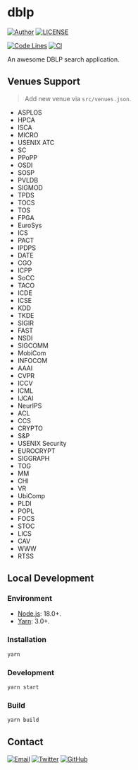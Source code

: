 # dblp

[![Author](https://img.shields.io/badge/author-sabertaz-lightgrey?style=for-the-badge)](https://github.com/sabertazimi)
[![LICENSE](https://img.shields.io/github/license/sabertazimi/dblp?style=for-the-badge)](https://raw.githubusercontent.com/sabertazimi/dblp/main/LICENSE)

[![Code Lines](https://tokei.rs/b1/github/sabertazimi/dblp?style=for-the-badge&logo=visualstudiocode)](https://github.com/sabertazimi/dblp)
[![CI](https://img.shields.io/github/actions/workflow/status/sabertazimi/dblp/ci.yml?branch=main&style=for-the-badge&logo=github)](https://github.com/sabertazimi/dblp/actions/workflows/ci.yml)

An awesome DBLP search application.

## Venues Support

> Add new venue via `src/venues.json`.

- ASPLOS
- HPCA
- ISCA
- MICRO
- USENIX ATC
- SC
- PPoPP
- OSDI
- SOSP
- PVLDB
- SIGMOD
- TPDS
- TOCS
- TOS
- FPGA
- EuroSys
- ICS
- PACT
- IPDPS
- DATE
- CGO
- ICPP
- SoCC
- TACO
- ICDE
- ICSE
- KDD
- TKDE
- SIGIR
- FAST
- NSDI
- SIGCOMM
- MobiCom
- INFOCOM
- AAAI
- CVPR
- ICCV
- ICML
- IJCAI
- NeurIPS
- ACL
- CCS
- CRYPTO
- S&P
- USENIX Security
- EUROCRYPT
- SIGGRAPH
- TOG
- MM
- CHI
- VR
- UbiComp
- PLDI
- POPL
- FOCS
- STOC
- LICS
- CAV
- WWW
- RTSS

## Local Development

### Environment

- [Node.js](https://nodejs.org): 18.0+.
- [Yarn](https://yarnpkg.com): 3.0+.

### Installation

```sh
yarn
```

### Development

```sh
yarn start
```

### Build

```sh
yarn build
```

## Contact

[![Email](https://img.shields.io/badge/-Gmail-ea4335?style=for-the-badge&logo=gmail&logoColor=white)](mailto:sabertazimi@gmail.com)
[![Twitter](https://img.shields.io/badge/-Twitter-1da1f2?style=for-the-badge&logo=twitter&logoColor=white)](https://twitter.com/sabertazimi)
[![GitHub](https://img.shields.io/badge/-GitHub-181717?style=for-the-badge&logo=github&logoColor=white)](https://github.com/sabertazimi)
